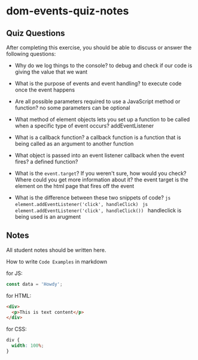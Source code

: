 # dom-events-quiz-notes

## Quiz Questions

After completing this exercise, you should be able to discuss or answer the following questions:

- Why do we log things to the console?
  to debug and check if our code is giving the value that we want

- What is the purpose of events and event handling?
  to execute code once the event happens

- Are all possible parameters required to use a JavaScript method or function?
  no some parameters can be optional

- What method of element objects lets you set up a function to be called when a specific type of event occurs?
  addEventListener

- What is a callback function?
  a callback function is a function that is being called as an argument to another function

- What object is passed into an event listener callback when the event fires?
  a defined function?

- What is the `event.target`? If you weren't sure, how would you check? Where could you get more information about it?
  the event target is the element on the html page that fires off the event

- What is the difference between these two snippets of code?
  `js
    element.addEventListener('click', handleClick)
    `
  `js
    element.addEventListener('click', handleClick())
    `
  handleclick is being used is an arugment

## Notes

All student notes should be written here.

How to write `Code Examples` in markdown

for JS:

```javascript
const data = 'Howdy';
```

for HTML:

```html
<div>
  <p>This is text content</p>
</div>
```

for CSS:

```css
div {
  width: 100%;
}
```
